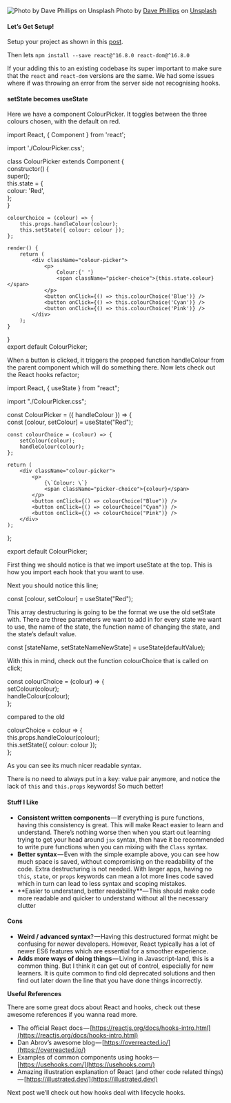 ![Photo by [Dave Phillips](https://unsplash.com/@teracomp?utm_source=medium&utm_medium=referral) on [Unsplash](https://unsplash.com?utm_source=medium&utm_medium=referral)](https://cdn-images-1.medium.com/max/800/0*0G-DQYbrauyBSwGA)
Photo by [Dave Phillips](https://unsplash.com/@teracomp?utm_source=medium&utm_medium=referral) on [Unsplash](https://unsplash.com?utm_source=medium&utm_medium=referral)

#### Let’s Get Setup!

Setup your project as shown in this [post](https://hackernoon.com/reacting-to-react-js-10ff1d50a36c).

Then lets `npm install --save react@^16.8.0 react-dom@^16.8.0`

If your adding this to an existing codebase its super important to make sure that the `react` and `react-dom` versions are the same. We had some issues where if was throwing an error from the server side not recognising hooks.

#### setState becomes useState

Here we have a component ColourPicker. It toggles between the three colours chosen, with the default on red.

import React, { Component } from 'react';

import './ColourPicker.css';

class ColourPicker extends Component {  
    constructor() {  
        super();  
        this.state = {  
            colour: 'Red',  
        };  
    }  
      
    colourChoice = (colour) => {  
        this.props.handleColour(colour);  
        this.setState({ colour: colour });  
    };  
      
    render() {  
        return (  
            <div className="colour-picker">  
                <p>  
                    Colour:{' '}  
                    <span className="picker-choice">{this.state.colour}</span>  
                </p>  
                <button onClick={() => this.colourChoice('Blue')} />  
                <button onClick={() => this.colourChoice('Cyan')} />  
                <button onClick={() => this.colourChoice('Pink')} />  
            </div>  
        );  
    }  
}  
export default ColourPicker;

When a button is clicked, it triggers the propped function handleColour from the parent component which will do something there. Now lets check out the React hooks refactor;

import React, { useState } from "react";

import "./ColourPicker.css";

const ColourPicker = ({ handleColour }) => {  
    const \[colour, setColour\] = useState("Red");

    const colourChoice = (colour) => {  
        setColour(colour);  
        handleColour(colour);  
    };

    return (  
        <div className="colour-picker">  
            <p>  
                {\`Colour: \`}  
                <span className="picker-choice">{colour}</span>  
            </p>  
            <button onClick={() => colourChoice("Blue")} />  
            <button onClick={() => colourChoice("Cyan")} />  
            <button onClick={() => colourChoice("Pink")} />  
        </div>  
    );  
};

export default ColourPicker;

First thing we should notice is that we import useState at the top. This is how you import each hook that you want to use.

Next you should notice this line;

const \[colour, setColour\] = useState("Red");

This array destructuring is going to be the format we use the old setState with. There are three parameters we want to add in for every state we want to use, the name of the state, the function name of changing the state, and the state’s default value.

const \[stateName, setStateNameNewState\] = useState(defaultValue);

With this in mind, check out the function colourChoice that is called on click;

const colourChoice = (colour) => {  
    setColour(colour);  
    handleColour(colour);  
};

compared to the old

colourChoice = colour => {  
        this.props.handleColour(colour);  
        this.setState({ colour: colour });  
    };

As you can see its much nicer readable syntax.

There is no need to always put in a key: value pair anymore, and notice the lack of `this` and `this.props` keywords! So much better!

#### Stuff I Like

*   **Consistent written components** — If everything is pure functions, having this consistency is great. This will make React easier to learn and understand. There’s nothing worse then when you start out learning trying to get your head around `jsx` syntax, then have it be recommended to write pure functions when you can mixing with the `Class` syntax.
*   **Better syntax** — Even with the simple example above, you can see how much space is saved, without compromising on the readability of the code. Extra destructuring is not needed. With larger apps, having no `this`, `state`, or `props` keywords can mean a lot more lines code saved which in turn can lead to less syntax and scoping mistakes.
*   **Easier to understand, better readability **— This should make code more readable and quicker to understand without all the necessary clutter

#### Cons

*   **Weird / advanced syntax**? — Having this destructured format might be confusing for newer developers. However, React typically has a lot of newer ES6 features which are essential for a smoother experience.
*   **Adds more ways of doing things** — Living in Javascript-land, this is a common thing. But I think it can get out of control, especially for new learners. It is quite common to find old deprecated solutions and then find out later down the line that you have done things incorrectly.

**Useful References**

There are some great docs about React and hooks, check out these awesome references if you wanna read more.

*   The official React docs — [https://reactjs.org/docs/hooks-intro.html](https://reactjs.org/docs/hooks-intro.html)
*   Dan Abrov’s awesome blog — [https://overreacted.io/](https://overreacted.io/)
*   Examples of common components using hooks — [https://usehooks.com/](https://usehooks.com/)
*   Amazing illustration explanation of React (and other code related things) — [https://illustrated.dev/](https://illustrated.dev/)

Next post we’ll check out how hooks deal with lifecycle hooks.